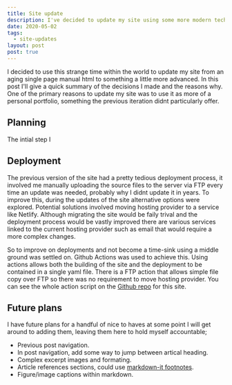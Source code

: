 ```yaml
---
title: Site update
description: I've decided to update my site using some more modern tech.
date: 2020-05-02
tags:
  - site-updates
layout: post
post: true
---
```


I decided to use this strange time within the world to update my site from an
aging single page manual html to something a little more advanced. In this post
I'll give a quick summary of the decisions I made and the reasons why. One of
the primary reasons to update my site was to use it as more of a personal
portfolio, something the previous iteration didnt particularly offer.

## Planning

The intial step I

<!-- ## Features

```js/2-3
// this is a command
function myCommand() {
	let counter = 0;
	counter++;
}

// Test with a line break above this line.
console.log('Test');
``` -->

## Deployment

The previous version of the site had a pretty tedious deployment process, it
involved me manually uploading the source files to the server via FTP every time
an update was needed, probably why I didnt update it in years. To improve this,
during the updates of the site alternative options were explored. Potential
solutions involved moving hosting provider to a service like Netlify. Although
migrating the site would be faily trival and the deployment process would be
vastly improved there are various services linked to the current hosting
provider such as email that would require a more complex changes.

So to improve on deployments and not become a time-sink using a middle ground
was settled on. Github Actions was used to achieve this. Using actions allows
both the building of the site and the deployment to be contained in a single
yaml file. There is a FTP action that allows simple file copy over FTP so there
was no requirement to move hosting provider. You can see the whole action script
on the [Github repo](https://github.com/last1here/ashleyburg.es) for this site.

## Future plans

I have future plans for a handful of nice to haves at some point I will get
around to adding them, leaving them here to hold myself accountable;

- Previous post navigation.
- In post navigation, add some way to jump between artical heading.
- Complex excerpt images and formating.
- Article references sections, could use [markdown-it
  footnotes](https://github.com/markdown-it/markdown-it-footnote).
- Figure/image captions within markdown.
